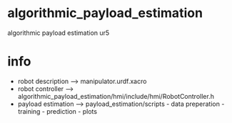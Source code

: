 # algorithmic_payload_estimation
algorithmic payload estimation ur5

# info
- robot description  -->  manipulator.urdf.xacro
- robot controller   -->  algorithmic_payload_estimation/hmi/include/hmi/RobotController.h
- payload estimation --> payload_estimation/scripts
                         - data preperation
                         - training
                         - prediction
                         - plots
